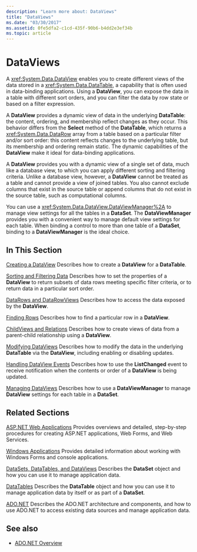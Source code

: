 ```yaml
---
description: "Learn more about: DataViews"
title: "DataViews"
ms.date: "03/30/2017"
ms.assetid: 0fe5dfa2-c1cd-435f-90b6-b4dd2e3ef34b
ms.topic: article
---
```

# DataViews

A <xref:System.Data.DataView> enables you to create different views of the data stored in a <xref:System.Data.DataTable>, a capability that is often used in data-binding applications. Using a **DataView**, you can expose the data in a table with different sort orders, and you can filter the data by row state or based on a filter expression.

 A **DataView** provides a dynamic view of data in the underlying **DataTable**: the content, ordering, and membership reflect changes as they occur. This behavior differs from the **Select** method of the **DataTable**, which returns a <xref:System.Data.DataRow> array from a table based on a particular filter and/or sort order: this content reflects changes to the underlying table, but its membership and ordering remain static. The dynamic capabilities of the **DataView** make it ideal for data-binding applications.

 A **DataView** provides you with a dynamic view of a single set of data, much like a database view, to which you can apply different sorting and filtering criteria. Unlike a database view, however, a **DataView** cannot be treated as a table and cannot provide a view of joined tables. You also cannot exclude columns that exist in the source table or append columns that do not exist in the source table, such as computational columns.

 You can use a <xref:System.Data.DataView.DataViewManager%2A> to manage view settings for all the tables in a **DataSet**. The **DataViewManager** provides you with a convenient way to manage default view settings for each table. When binding a control to more than one table of a **DataSet**, binding to a **DataViewManager** is the ideal choice.

## In This Section

 [Creating a DataView](creating-a-dataview.md)
 Describes how to create a **DataView** for a **DataTable**.

 [Sorting and Filtering Data](sorting-and-filtering-data.md)
 Describes how to set the properties of a **DataView** to return subsets of data rows meeting specific filter criteria, or to return data in a particular sort order.

 [DataRows and DataRowViews](datarows-and-datarowviews.md)
 Describes how to access the data exposed by the **DataView**.

 [Finding Rows](finding-rows.md)
 Describes how to find a particular row in a **DataView**.

 [ChildViews and Relations](childviews-and-relations.md)
 Describes how to create views of data from a parent-child relationship using a **DataView**.

 [Modifying DataViews](modifying-dataviews.md)
 Describes how to modify the data in the underlying **DataTable** via the **DataView**, including enabling or disabling updates.

 [Handling DataView Events](handling-dataview-events.md)
 Describes how to use the **ListChanged** event to receive notification when the contents or order of a **DataView** is being updated.

 [Managing DataViews](managing-dataviews.md)
 Describes how to use a **DataViewManager** to manage **DataView** settings for each table in a **DataSet**.

## Related Sections

 [ASP.NET Web Applications](/previous-versions/655cec97(v=vs.100))
 Provides overviews and detailed, step-by-step procedures for creating ASP.NET applications, Web Forms, and Web Services.

 [Windows Applications](/previous-versions/ms184421(v=vs.100))
 Provides detailed information about working with Windows Forms and console applications.

 [DataSets, DataTables, and DataViews](index.md)
 Describes the **DataSet** object and how you can use it to manage application data.

 [DataTables](datatables.md)
 Describes the **DataTable** object and how you can use it to manage application data by itself or as part of a **DataSet**.

 [ADO.NET](../index.md)
 Describes the ADO.NET architecture and components, and how to use ADO.NET to access existing data sources and manage application data.

## See also

- [ADO.NET Overview](../ado-net-overview.md)
